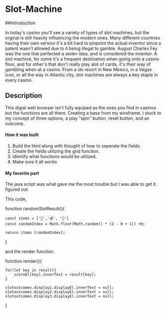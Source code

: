 # Slot-Machine

##Introduction

In today's casino you'll see a variety of types of slot machines, but the orginal is still heavily influencing the modern ones. Many different countries having their own version it's a bit hard to pinpoint the actual inventor since a patent wasn't allowed due to it being illegal to gamble. August Charles Fey was the one that perfected a stolen idea, and is considered the inventor. A slot machine, for some it's a frequent destination when going onto a casino floor, and for other's that don't really play alot of cards, it's their way of gambling when at a casino. From a ski resort in New Mexico, in a Vegas icon, or all the way in Atlantic city, slot machines are always a key staple in every casino. 

## Description 

This digial web browser isn't fully equiped as the ones you find in casinos but the functions are all there. 
Creating a base from my wireframe, I stuck to my concept of three options, a play "spin" button, reset button, and an outcome. 

#### How it was built

1. Build the html along with thought of how to seperate the fields.
2. Create the fields utilizing the grid funciton. 
3. Identify what functions would be utilized. 
4. Make sure it all works 

#### My favorite part

The java script was what gave me the most trouble but I was able to get it figured out. 

This code, 

function randomSlotResult(){

    const items = ['🍒','💰', '🍇']
    const randomIndex = Math.floor(Math.random() * (2 - 0 + 1)) +0;

    return items [randomIndex];
}

and the render function. 

function render(){



    for(let key in result){
        scoreEl[key].innerText = result[key];
    }

    slotoutcomes.display1.displayEl.innerText = null;
    slotoutcomes.display2.displayEl.innerText = null;
    slotoutcomes.display3.displayEl.innerText = null;
}

